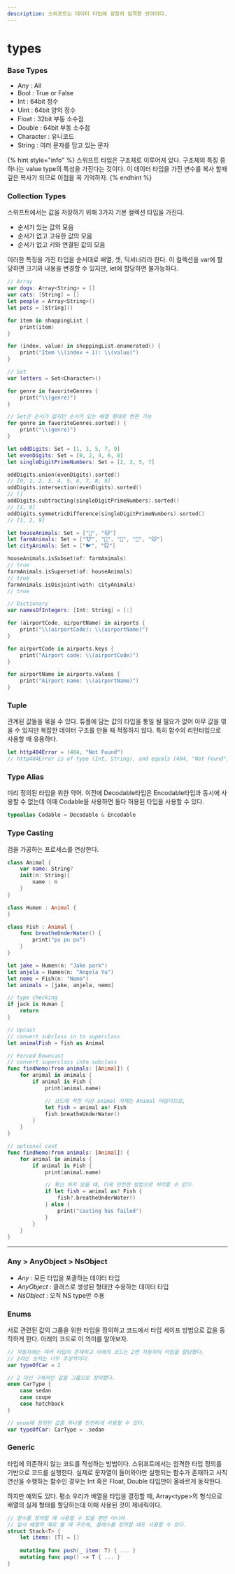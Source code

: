 ```yaml
---
description: 스위프트는 데이터 타입에 굉장히 엄격한 언어이다.
---
```


# types

### Base Types

* Any : All
* Bool : True or False
* Int : 64bit 정수
* Uint : 64bit 양의 정수
* Float : 32bit 부동 소수점
* Double : 64bit 부동 소수점
* Character : 유니코드
* String : 여러 문자를 담고 있는 문자

{% hint style="info" %}
스위프트 타입은 구조체로 이루어져 있다. 구조체의 특징 중 하나는 value type의 특성을 가진다는 것이다. 이 데이터 타입을 가진 변수를 복사 할때 깊은 복사가 되므로 이점을 꼭 기억하자.
{% endhint %}



### Collection Types

스위프트에서는 값을 저장하기 위해 3가지 기본 컬렉션 타입을 가진다.

* 순서가 있는 값의 모음
* 순서가 없고 고유한 값의 모음
* 순서가 없고 키와 연결된 값의 모음

이러한 특징을 가진 타입을 순서대로 배열, 셋, 딕셔너리라 한다. 이 컬렉션을 var에 할당하면 크기와 내용을 변경할 수 있지만, let에 할당하면 불가능하다.

```swift
// Array
var dogs: Array<String> = []
var cats: [String] = []
let people = Array<String>() 
let pets = [String]()

for item in shoppingList {
    print(item)
}

for (index, value) in shoppingList.enumerated() {
    print("Item \\(index + 1): \\(value)")
}
```

```swift
// Set
var letters = Set<Character>()

for genre in favoriteGenres {
    print("\\(genre)")
}

// Set은 순서가 없지만 순서가 있는 배열 형태로 변환 가능
for genre in favoriteGenres.sorted() {
    print("\\(genre)")
}

let oddDigits: Set = [1, 3, 5, 7, 9]
let evenDigits: Set = [0, 2, 4, 6, 8]
let singleDigitPrimeNumbers: Set = [2, 3, 5, 7]

oddDigits.union(evenDigits).sorted()
// [0, 1, 2, 3, 4, 5, 6, 7, 8, 9]
oddDigits.intersection(evenDigits).sorted()
// []
oddDigits.subtracting(singleDigitPrimeNumbers).sorted()
// [1, 9]
oddDigits.symmetricDifference(singleDigitPrimeNumbers).sorted()
// [1, 2, 9]

let houseAnimals: Set = ["🐶", "🐱"]
let farmAnimals: Set = ["🐮", "🐔", "🐑", "🐶", "🐱"]
let cityAnimals: Set = ["🐦", "🐭"]

houseAnimals.isSubset(of: farmAnimals)
// true
farmAnimals.isSuperset(of: houseAnimals)
// true
farmAnimals.isDisjoint(with: cityAnimals)
// true
```

```swift
// Dictionary
var namesOfIntegers: [Int: String] = [:]

for (airportCode, airportName) in airports {
    print("\\(airportCode): \\(airportName)")
}

for airportCode in airports.keys {
    print("Airport code: \\(airportCode)")
}

for airportName in airports.values {
    print("Airport name: \\(airportName)")
}
```



### Tuple

관계된 값들을 묶을 수 있다. 튜플에 담는 값의 타입을 통일 될 필요가 없어 아무 값을 엮을 수 있지만 복잡한 데이터 구조를 만들 때 적절하지 않다. 특히 함수의 리턴타입으로 사용할 때 유용하다.

```swift
let http404Error = (404, "Not Found")
// http404Error is of type (Int, String), and equals (404, "Not Found")
```



### Type Alias

미리 정의된 타입을 위한 약어. 이전에 Decodable타입은 Encodable타입과 동시에 사용할 수 없는데 이때 Codable을 사용하면 둘다 허용된 타입을 사용할 수 있다.

```swift
typealias Codable = Decodable & Encodable
```



### Type Casting

검을 가공하는 프로세스를 연상한다.

```swift
class Animal {
	var name: String?
	init(n: String){
		name : n
	}
}

class Humen : Animal {
}

class Fish : Animal {
	func breatheUnderWater() {
		print("pu pu pu")
	}
}

let jake = Humen(n: "Jake park")
let anjela = Humen(n: "Angela Yu")
let nemo = Fish(n: "Nemo")
let animals = [jake, anjela, nemo]

// type checking
if jack is Human {
	return
}

// Upcast
// convert subclass in to superclass
let animalFish = fish as Animal

// Forced Downcast
// convert superclass into subclass
func findNemo(from animals: [Animal]) {
	for animal in animals {
		if animal is Fish {
			print(animal.name)

			// 코드에 적힌 이상 animal 자체는 Animal 타입이므로,
			let fish = animal as! Fish
			fish.breatheUnderWater()
		}
	}
}

// optional cast
func findNemo(from animals: [Animal]) {
	for animal in animals {
		if animal is Fish {
			print(animal.name)

			// 확신 하지 않을 때, 더욱 안전한 방법으로 처리할 수 있다.
			if let fish = animal as? Fish {
				fish?.breatheUnderWater()
			} else {
				print("casting has failed")
			}			
		}
	}
}
```

****

### **Any > AnyObject > NsObject**

* _Any_ : 모든 타입을 포괄하는 데이터 타입
* _AnyObject_ : 클래스로 생성된 형태만 수용하는 데이터 타입
* _NsObject_ : 오직 NS type만 수용



### Enums

서로 관련된 값의 그룹을 위한 타입을 정의하고 코드에서 타입 세이프 방법으로 값을 동작하게 한다. 아래의 코드로 이 의미를 알아보자.

```swift
// 자동차에는 여러 타입이 존재하고 아래의 코드는 2번 자동차의 타입을 할당했다.
// 2라는 숫자는 너무 추상적이다.
var typeOfCar = 2

// 2 대신 구체적인 값을 그룹으로 정의했다.
enum CarType {
	case sedan
	case coupe
	case hatchback
}

// enum에 정의된 값중 하나를 안전하게 사용할 수 있다.
var typeOfCar: CarType = .sedan
```



### Generic

타입에 의존하지 않는 코드를 작성하는 방법이다. 스위프트에서는 엄격한 타입 정의를 기반으로 코드를 실행한다. 실제로 문자열이 들어와야만 실행되는 함수가 존재하고 사칙연산을 수행하는 함수인 경우는 Int 혹은 Float, Double 타입만이 올바르게 동작한다.&#x20;

하지만 예외도 있다. 평소 우리가 배열을 타입을 결정할 때, Array\<type>의 형식으로 배열의 실제 형태를 할당하는데 이때 사용된 것이 제네릭이다.

```swift
// 함수를 정의할 때 사용할 수 있을 뿐만 아니라
// 앞서 배열의 예로 볼 때 구조체, 클래스를 정의할 때도 사용할 수 있다.
struct Stack<T> {
    let items: [T] = []
 
    mutating func push(_ item: T) { ... }
    mutating func pop() -> T { ... }
}

```


